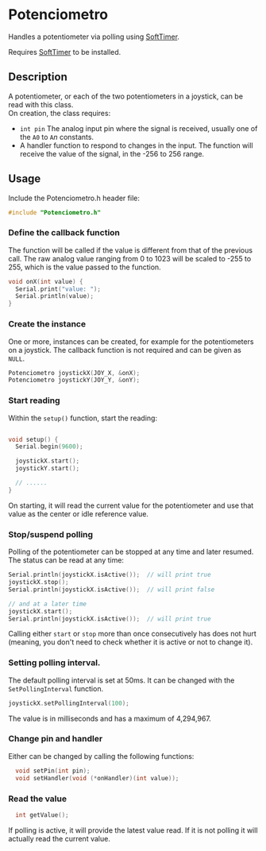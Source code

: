 # Potenciometro

Handles a potentiometer via polling using [SoftTimer](https://github.com/prampec/arduino-softtimer).  

Requires [SoftTimer](https://github.com/prampec/arduino-softtimer) to be installed.

## Description

A potentiometer, or each of the two potentiometers in a joystick, can be read with this class.  
On creation, the class requires:

* `int pin`  The analog input pin where the signal is received, usually one of the `A0` to `A`*n* constants.
* A handler function to respond to changes in the input. The function will receive the value of the signal, in the -256 to 256 range.

## Usage

Include the Potenciometro.h header file:

```C++
#include "Potenciometro.h"
```

### Define the callback function

The function will be called if the value is different from that of the previous call. The raw analog value ranging from 0 to 1023 will be scaled to -255 to 255, which is the value passed to the function.

```c++
void onX(int value) {
  Serial.print("value: ");
  Serial.println(value);
}
```

### Create the instance

One or more, instances can be created, for example for the potentiometers on a joystick.
The callback function is not required and can be given as `NULL`.

```c++
Potenciometro joystickX(JOY_X, &onX);
Potenciometro joystickY(JOY_Y, &onY);
```

### Start reading

Within the `setup()` function, start the reading:

```c++

void setup() {
  Serial.begin(9600);

  joystickX.start();
  joystickY.start();

  // ......
}
```

On starting, it will read the current value for the potentiometer and use that value as the center or idle reference value.

### Stop/suspend polling

Polling of the potentiometer can be stopped at any time and later resumed.  The status can be read at any time:

```c++
Serial.println(joystickX.isActive());  // will print true
joystickX.stop();
Serial.println(joystickX.isActive());  // will print false

// and at a later time
joystickX.start();
Serial.println(joystickX.isActive());  // will print true
```

Calling either `start` or `stop` more than once consecutively has does not hurt (meaning, you don't need to check whether it is active or not to change it).

### Setting polling interval.

The default polling interval is set at 50ms.  It can be changed with the `SetPollingInterval` function.

```c++
joystickX.setPollingInterval(100);
```

The value is in milliseconds and has a maximum of 4,294,967.

### Change pin and handler

Either can be changed by calling the following functions:

```c++
  void setPin(int pin);
  void setHandler(void (*onHandler)(int value));
```

### Read the value


```c++
  int getValue();
```

If polling is active, it will provide the latest value read.  If it is not polling it will actually read the current value.
